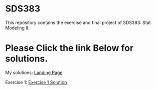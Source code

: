 # SDS383
This repository contains the exercise and final project of SDS383: Stat Modeling II.
# Please Click the link Below for solutions. 

My solutions:
[Landing Page](https://qiaohuilin.github.io/SDS383/index.html)

Exercise 1:
[Exercise 1 Solution](https://github.com/qiaohuilin/SDS383/blob/master/Exercise/Exercise_1.html)
